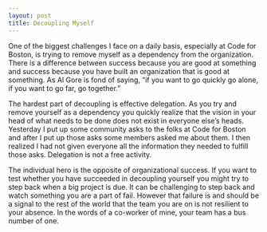 ```yaml
---
layout: post
title: Decoupling Myself
---
```

One of the biggest challenges I face on a daily basis, especially at Code for Boston, is trying to remove myself as a dependency from the organization. There is a difference between success because you are good at something and success because you have built an organization that is good at something. As Al Gore is fond of saying, “if you want to go quickly go alone, if you want to go far, go together.”

The hardest part of decoupling is effective delegation. As you try and remove yourself as a dependency you quickly realize that the vision in your head of what needs to be done does not exist in everyone else’s heads. Yesterday I put up some community asks to the folks at Code for Boston and after I put up those asks some members asked me about them. I then realized I had not given everyone all the information they needed to fulfill those asks. Delegation is not a free activity.

The individual hero is the opposite of organizational success. If you want to test whether you have succeeded in decoupling yourself you might try to step back when a big project is due. It can be challenging to step back and watch something you are a part of fail. However that failure is and should be a signal to the rest of the world that the team you are on is not resilient to your absence. In the words of a co-worker of mine, your team has a bus number of one.
